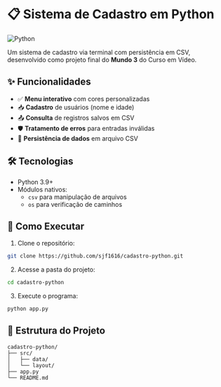 # 📋 Sistema de Cadastro em Python

![Python](https://img.shields.io/badge/Python-3.9%2B-blue)

Um sistema de cadastro via terminal com persistência em CSV, desenvolvido como projeto final do **Mundo 3** do Curso em Vídeo.

## ✨ Funcionalidades

- ✅ **Menu interativo** com cores personalizadas
- 📥 **Cadastro** de usuários (nome e idade)
- 📤 **Consulta** de registros salvos em CSV
- 🛡️ **Tratamento de erros** para entradas inválidas
- 💾 **Persistência de dados** em arquivo CSV

## 🛠️ Tecnologias

- Python 3.9+
- Módulos nativos:
  - `csv` para manipulação de arquivos
  - `os` para verificação de caminhos

## 🚀 Como Executar

1. Clone o repositório:
```bash
git clone https://github.com/sjf1616/cadastro-python.git
```

2. Acesse a pasta do projeto:
```bash
cd cadastro-python
```
3. Execute o programa:
```bash
python app.py
```

## 📂 Estrutura do Projeto
    cadastro-python/
    ├── src/
    │   ├── data/
    │   └── layout/
    ├── app.py
    └── README.md
